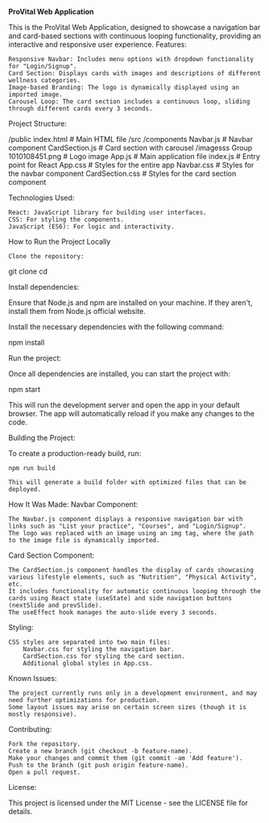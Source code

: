 **ProVital Web Application**

This is the ProVital Web Application, designed to showcase a navigation bar and card-based sections with continuous looping functionality, providing an interactive and responsive user experience.
Features:

    Responsive Navbar: Includes menu options with dropdown functionality for "Login/Signup".
    Card Section: Displays cards with images and descriptions of different wellness categories.
    Image-based Branding: The logo is dynamically displayed using an imported image.
    Carousel Loop: The card section includes a continuous loop, sliding through different cards every 3 seconds.

Project Structure:

/public
  index.html              # Main HTML file
/src
  /components
    Navbar.js             # Navbar component
    CardSection.js        # Card section with carousel
  /imagesss
    Group 1010108451.png  # Logo image
  App.js                  # Main application file
  index.js                # Entry point for React
  App.css                 # Styles for the entire app
  Navbar.css              # Styles for the navbar component
  CardSection.css         # Styles for the card section component

Technologies Used:

    React: JavaScript library for building user interfaces.
    CSS: For styling the components.
    JavaScript (ES6): For logic and interactivity.

How to Run the Project Locally

    Clone the repository:

git clone <your-repository-url>
cd <project-directory>

Install dependencies:

Ensure that Node.js and npm are installed on your machine. If they aren't, install them from Node.js official website.

Install the necessary dependencies with the following command:

npm install

Run the project:

Once all dependencies are installed, you can start the project with:

npm start

This will run the development server and open the app in your default browser. The app will automatically reload if you make any changes to the code.

Building the Project:

To create a production-ready build, run:

    npm run build

    This will generate a build folder with optimized files that can be deployed.

How It Was Made:
Navbar Component:

    The Navbar.js component displays a responsive navigation bar with links such as "List your practice", "Courses", and "Login/Signup".
    The logo was replaced with an image using an img tag, where the path to the image file is dynamically imported.

Card Section Component:

    The CardSection.js component handles the display of cards showcasing various lifestyle elements, such as "Nutrition", "Physical Activity", etc.
    It includes functionality for automatic continuous looping through the cards using React state (useState) and side navigation buttons (nextSlide and prevSlide).
    The useEffect hook manages the auto-slide every 3 seconds.

Styling:

    CSS styles are separated into two main files:
        Navbar.css for styling the navigation bar.
        CardSection.css for styling the card section.
        Additional global styles in App.css.

Known Issues:

    The project currently runs only in a development environment, and may need further optimizations for production.
    Some layout issues may arise on certain screen sizes (though it is mostly responsive).

Contributing:

    Fork the repository.
    Create a new branch (git checkout -b feature-name).
    Make your changes and commit them (git commit -am 'Add feature').
    Push to the branch (git push origin feature-name).
    Open a pull request.

License:

This project is licensed under the MIT License - see the LICENSE file for details.
